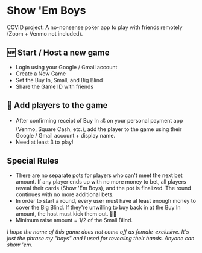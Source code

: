 # Show 'Em Boys
COVID project: A no-nonsense poker app to play with friends remotely (Zoom + Venmo not included).

## 🆕 Start / Host a new game 
- Login using your Google / Gmail account
- Create a New Game
- Set the Buy In, Small, and Big Blind
- Share the Game ID with friends

## 🙋 Add players to the game
- After confirming receipt of Buy In 💰 on your personal payment app (Venmo, Square Cash, etc.), add the player to the game using their Google / Gmail account + display name.
- Need at least 3 to play!

## Special Rules
- There are no separate pots for players who can't meet the next bet amount. If any player ends up with no more money to bet, all players reveal their cards (Show 'Em Boys), and the pot is finalized. The round continues with no more additional bets.
- In order to start a round, every user must have at least enough money to cover the Big Blind. If they're unwilling to buy back in at the Buy In amount, the host must kick them out. 🤷‍♂️
- Minimum raise amount = 1/2 of the Small Blind.

_I hope the name of this game does not come off as female-exclusive. It's just the phrase my "boys" and I used for revealing their hands. Anyone can show 'em._
